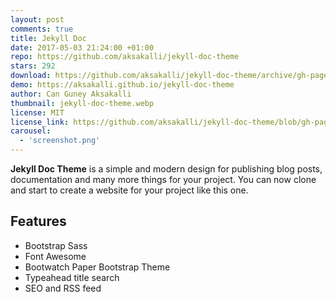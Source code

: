 ```yaml
---
layout: post
comments: true
title: Jekyll Doc
date: 2017-05-03 21:24:00 +01:00
repo: https://github.com/aksakalli/jekyll-doc-theme
stars: 292
download: https://github.com/aksakalli/jekyll-doc-theme/archive/gh-pages.zip
demo: https://aksakalli.github.io/jekyll-doc-theme
author: Can Guney Aksakalli
thumbnail: jekyll-doc-theme.webp
license: MIT
license_link: https://github.com/aksakalli/jekyll-doc-theme/blob/gh-pages/LICENSE
carousel:
  - 'screenshot.png'
---
```


**Jekyll Doc Theme** is a simple and modern design for publishing blog posts, documentation and many more things for your project.
You can now clone and start to create a website for your project like this one.

## Features

* Bootstrap Sass
* Font Awesome
* Bootwatch Paper Bootstrap Theme
* Typeahead title search
* SEO and RSS feed
